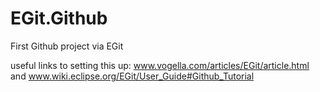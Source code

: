 EGit.Github
===========

First Github project via EGit

useful links to setting this up:
www.vogella.com/articles/EGit/article.html
and 
www.wiki.eclipse.org/EGit/User_Guide#Github_Tutorial
